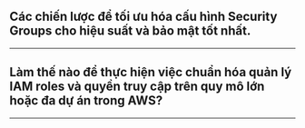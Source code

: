 ## Các chiến lược để tối ưu hóa cấu hình Security Groups cho hiệu suất và bảo mật tốt nhất.

---

## Làm thế nào để thực hiện việc chuẩn hóa quản lý IAM roles và quyền truy cập trên quy mô lớn hoặc đa dự án trong AWS?

---

